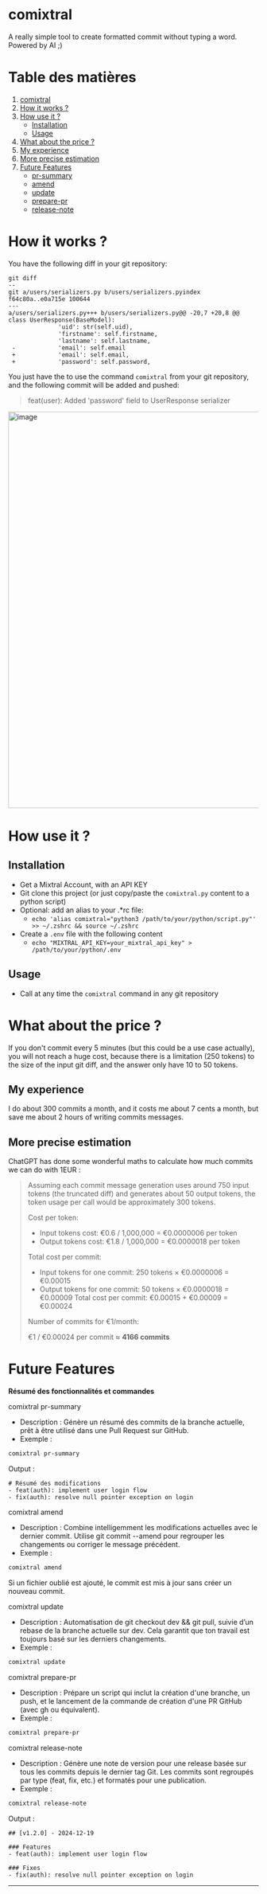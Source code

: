 # comixtral
A really simple tool to create formatted commit without typing a word. Powered by AI ;)
# Table des matières
1. [comixtral](#comixtral)
2. [How it works ?](#how-it-works-)
3. [How use it ?](#how-use-it-)
   - [Installation](#installation)
   - [Usage](#usage)
4. [What about the price ?](#what-about-the-price-)
5. [My experience](#my-experience)
6. [More precise estimation](#more-precise-estimation)
7. [Future Features](#future-features)
   - [pr-summary](#comixtral-pr-summary)
   - [amend](#comixtral-amend)
   - [update](#comixtral-update)
   - [prepare-pr](#comixtral-prepare-pr)
   - [release-note](#comixtral-release-note)


# How it works ?
You have the following diff in your git repository:
```
git diff
--
git a/users/serializers.py b/users/serializers.pyindex
f64c80a..e0a715e 100644
---
a/users/serializers.py+++ b/users/serializers.py@@ -20,7 +20,8 @@
class UserResponse(BaseModel):
              'uid': str(self.uid),
              'firstname': self.firstname,
              'lastname': self.lastname,
 -            'email': self.email
 +            'email': self.email,
 +            'password': self.password,
```
You just have the to use the command `comixtral` from your git repository, and the following commit will be added and pushed:
> feat(user): Added 'password' field to UserResponse serializer

<img width="797" alt="image" src="https://github.com/Hydrocarbure-H/comixtral/assets/97756028/028e5323-00c5-49d7-ab9d-2543be7ed095">


# How use it ?
## Installation
- Get a Mixtral Account, with an API KEY
- Git clone this project (or just copy/paste the `comixtral.py` content to a python script)
- Optional: add an alias to your .*rc file:
  - `echo 'alias comixtral="python3 /path/to/your/python/script.py"' >> ~/.zshrc && source ~/.zshrc`
- Create a `.env` file with the following content
  - `echo "MIXTRAL_API_KEY=your_mixtral_api_key" > /path/to/your/python/.env`

## Usage
- Call at any time the `comixtral` command in any git repository

# What about the price ?
If you don't commit every 5 minutes (but this could be a use case actually), you will not reach a huge cost, because there is a limitation (250 tokens) to the size of the input git diff, and the answer only have 10 to 50 tokens.

## My experience
I do about 300 commits a month, and it costs me about 7 cents a month, but save me about 2 hours of writing commits messages.

## More precise estimation
ChatGPT has done some wonderful maths to calculate how much commits we can do with 1EUR :
> Assuming each commit message generation uses around 750 input tokens (the truncated diff) and generates about 50 output tokens, the token usage per call would be approximately 300 tokens.
> 
> Cost per token:
>
> - Input tokens cost: €0.6 / 1,000,000 = €0.0000006 per token
> - Output tokens cost: €1.8 / 1,000,000 = €0.0000018 per token
> 
> Total cost per commit:
> 
> - Input tokens for one commit: 250 tokens × €0.0000006 = €0.00015
> - Output tokens for one commit: 50 tokens × €0.0000018 = €0.00009
> Total cost per commit: €0.00015 + €0.00009 = €0.00024
> 
> Number of commits for €1/month:
> 
> €1 / €0.00024 per commit ≈ **4166 commits**

# Future Features
**Résumé des fonctionnalités et commandes**


comixtral pr-summary
- Description : Génère un résumé des commits de la branche actuelle, prêt à être utilisé dans une Pull Request sur GitHub.
- Exemple :
```bash
comixtral pr-summary
```
Output :
```plaintext
# Résumé des modifications
- feat(auth): implement user login flow
- fix(auth): resolve null pointer exception on login
```

comixtral amend
- Description : Combine intelligemment les modifications actuelles avec le dernier commit. Utilise git commit --amend pour regrouper les changements ou corriger le message précédent.
- Exemple :
```bash
comixtral amend
```
Si un fichier oublié est ajouté, le commit est mis à jour sans créer un nouveau commit.

comixtral update
- Description : Automatisation de git checkout dev && git pull, suivie d’un rebase de la branche actuelle sur dev. Cela garantit que ton travail est toujours basé sur les derniers changements.
- Exemple :
```bash
comixtral update
```

comixtral prepare-pr
- Description : Prépare un script qui inclut la création d'une branche, un push, et le lancement de la commande de création d'une PR GitHub (avec gh ou équivalent).
- Exemple :
```bash
comixtral prepare-pr
```

comixtral release-note
- Description : Génère une note de version pour une release basée sur tous les commits depuis le dernier tag Git. Les commits sont regroupés par type (feat, fix, etc.) et formatés pour une publication.
- Exemple :
```bash
comixtral release-note
```
Output :
```plaintext
## [v1.2.0] - 2024-12-19

### Features
- feat(auth): implement user login flow

### Fixes
- fix(auth): resolve null pointer exception on login
```

---
